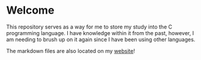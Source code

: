 # Welcome
This repository serves as a way for me to store my study into the C programming language. I have knowledge within it from the past, however, I am needing to brush up on it again since I have been using other languages.

The markdown files are also located on my [website](https://matolat.com)!